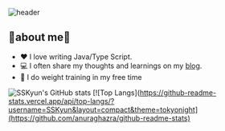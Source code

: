 ![header](https://capsule-render.vercel.app/api?type=waving&color=auto&height=300&section=header&text=Hello,I'm%20SungKyun%20Ku&fontSize=45)

## 📕about me📘
- ❤ I love writing Java/Type Script.
- 💻 I often share my thoughts and learnings on my <a href="https://ksk-yun.tistory.com/">blog</a>.
- 💪 I do weight training in my free time

![SSKyun's GitHub stats](https://github-readme-stats.vercel.app/api?username=SSKyun&show_icons=true&theme=tokyonight&line_height=20)
[![Top Langs](https://github-readme-stats.vercel.app/api/top-langs/?username=SSKyun&layout=compact&theme=tokyonight](https://github.com/anuraghazra/github-readme-stats)
